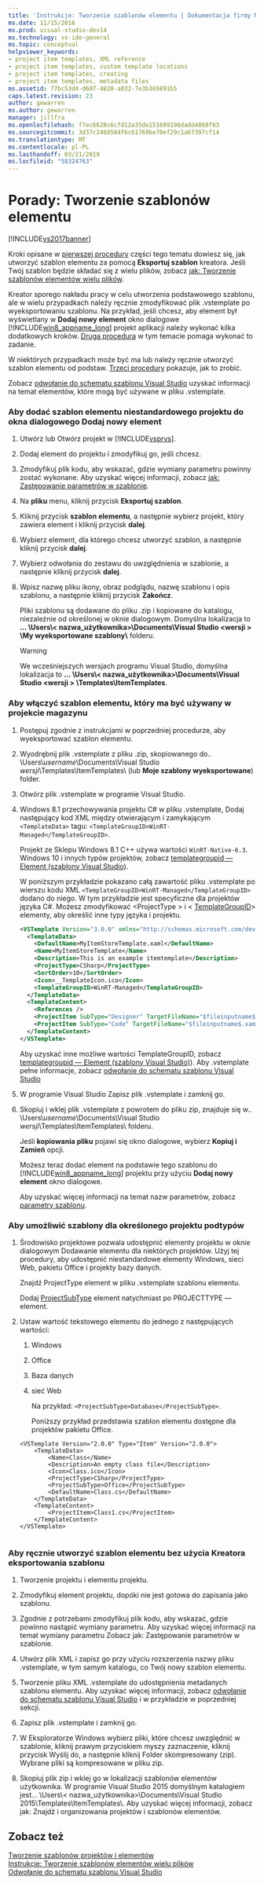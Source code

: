 ```yaml
---
title: 'Instrukcje: Tworzenie szablonów elementu | Dokumentacja firmy Microsoft'
ms.date: 11/15/2016
ms.prod: visual-studio-dev14
ms.technology: vs-ide-general
ms.topic: conceptual
helpviewer_keywords:
- project item templates, XML reference
- project item templates, custom template locations
- project item templates, creating
- project item templates, metadata files
ms.assetid: 77bc53d4-d607-4820-a032-7e3b365891b5
caps.latest.revision: 23
author: gewarren
ms.author: gewarren
manager: jillfra
ms.openlocfilehash: f7ec6628c6cfd12a35de151689196dadd4868f83
ms.sourcegitcommit: 3d37c2460584f6c61769be70ef29c1a67397cf14
ms.translationtype: MT
ms.contentlocale: pl-PL
ms.lasthandoff: 03/21/2019
ms.locfileid: "58324763"
---
```

# <a name="how-to-create-item-templates"></a>Porady: Tworzenie szablonów elementu
[!INCLUDE[vs2017banner](../includes/vs2017banner.md)]

Kroki opisane w [pierwszej procedury](#to-add-a-custom-project-item-template-to-the-add-new-item-dialog-box) części tego tematu dowiesz się, jak utworzyć szablon elementu za pomocą **Eksportuj szablon** kreatora. Jeśli Twój szablon będzie składać się z wielu plików, zobacz [jak: Tworzenie szablonów elementów wielu plików](../ide/how-to-create-multi-file-item-templates.md).  
  
 Kreator sporego nakładu pracy w celu utworzenia podstawowego szablonu, ale w wielu przypadkach należy ręcznie zmodyfikować plik .vstemplate po wyeksportowaniu szablonu. Na przykład, jeśli chcesz, aby element był wyświetlany w **Dodaj nowy element** okno dialogowe [!INCLUDE[win8_appname_long](../includes/win8-appname-long-md.md)] projekt aplikacji należy wykonać kilka dodatkowych kroków. [Druga procedura](#to-enable-the-item-template-to-be-used-in-a-store-project) w tym temacie pomaga wykonać to zadanie.  
 
 W niektórych przypadkach może być ma lub należy ręcznie utworzyć szablon elementu od podstaw. [Trzeci procedury](#to-enable-templates-for-specific-project-sub-types) pokazuje, jak to zrobić.  
  
 Zobacz [odwołanie do schematu szablonu Visual Studio](../extensibility/visual-studio-template-schema-reference.md) uzyskać informacji na temat elementów, które mogą być używane w pliku .vstemplate.  
  
### <a name="to-add-a-custom-project-item-template-to-the-add-new-item-dialog-box"></a>Aby dodać szablon elementu niestandardowego projektu do okna dialogowego Dodaj nowy element  
  
1.  Utwórz lub Otwórz projekt w [!INCLUDE[vsprvs](../includes/vsprvs-md.md)].  
  
2.  Dodaj element do projektu i zmodyfikuj go, jeśli chcesz.  
  
3.  Zmodyfikuj plik kodu, aby wskazać, gdzie wymiany parametru powinny zostać wykonane. Aby uzyskać więcej informacji, zobacz [jak: Zastępowanie parametrów w szablonie](../ide/how-to-substitute-parameters-in-a-template.md).  
  
4.  Na **pliku** menu, kliknij przycisk **Eksportuj szablon**.  
  
5.  Kliknij przycisk **szablon elementu**, a następnie wybierz projekt, który zawiera element i kliknij przycisk **dalej**.  
  
6.  Wybierz element, dla którego chcesz utworzyć szablon, a następnie kliknij przycisk **dalej**.  
  
7.  Wybierz odwołania do zestawu do uwzględnienia w szablonie, a następnie kliknij przycisk **dalej**.  
  
8.  Wpisz nazwę pliku ikony, obraz podglądu, nazwę szablonu i opis szablonu, a następnie kliknij przycisk **Zakończ**.  
  
     Pliki szablonu są dodawane do pliku .zip i kopiowane do katalogu, niezależnie od określonej w oknie dialogowym. Domyślna lokalizacja to **... \Users\\< nazwa_użytkownika\>\Documents\Visual Studio \<wersji > \My wyeksportowane szablony\\**  folderu.  
  
    > [!WARNING]
    >  We wcześniejszych wersjach programu Visual Studio, domyślna lokalizacja to **... \Users\\< nazwa_użytkownika\>\Documents\Visual Studio \<wersji > \Templates\ItemTemplates**.  
  
### <a name="to-enable-the-item-template-to-be-used-in-a-store-project"></a>Aby włączyć szablon elementu, który ma być używany w projekcie magazynu  
  
1. Postępuj zgodnie z instrukcjami w poprzedniej procedurze, aby wyeksportować szablon elementu.  
  
2. Wyodrębnij plik .vstemplate z pliku .zip, skopiowanego do.. \Users\\*username*\Documents\Visual Studio *wersji*\Templates\ItemTemplates\ (lub **Moje szablony wyeksportowane**) folder.  
  
3. Otwórz plik .vstemplate w programie Visual Studio.  
  
4. Windows 8.1 przechowywania projektu C# w pliku .vstemplate, Dodaj następujący kod XML między otwierającym i zamykającym `<TemplateData>` tagu: `<TemplateGroupID>WinRT-Managed</TemplateGroupID>`.  
  
    Projekt ze Sklepu Windows 8.1 C++ używa wartości `WinRT-Native-6.3`. Windows 10 i innych typów projektów, zobacz [templategroupid — Element (szablony Visual Studio)](../extensibility/templategroupid-element-visual-studio-templates.md).  
  
    W poniższym przykładzie pokazano całą zawartość pliku .vstemplate po wierszu kodu XML `<TemplateGroupID>WinRT-Managed</TemplateGroupID>` dodano do niego. W tym przykładzie jest specyficzne dla projektów języka C#. Możesz zmodyfikować \<ProjectType > i \< [TemplateGroupID](../extensibility/templategroupid-element-visual-studio-templates.md)> elementy, aby określić inne typy języka i projektu.  
  
   ```xml  
   <VSTemplate Version="3.0.0" xmlns="http://schemas.microsoft.com/developer/vstemplate/2005" Type="Item">  
     <TemplateData>  
       <DefaultName>MyItemStoreTemplate.xaml</DefaultName>  
       <Name>MyItemStoreTemplate</Name>  
       <Description>This is an example itemtemplate</Description>  
       <ProjectType>CSharp</ProjectType>  
       <SortOrder>10</SortOrder>  
       <Icon>__TemplateIcon.ico</Icon>  
       <TemplateGroupID>WinRT-Managed</TemplateGroupID>  
     </TemplateData>  
     <TemplateContent>  
       <References />  
       <ProjectItem SubType="Designer" TargetFileName="$fileinputname$.xaml" ReplaceParameters="true">MyItemTemplate.xaml</ProjectItem>  
       <ProjectItem SubType="Code" TargetFileName="$fileinputname$.xaml.cs" ReplaceParameters="true">MyItemTemplate.xaml.cs</ProjectItem>  
     </TemplateContent>  
   </VSTemplate>  
   ```  
  
    Aby uzyskać inne możliwe wartości TemplateGroupID, zobacz [templategroupid — Element (szablony Visual Studio)](../extensibility/templategroupid-element-visual-studio-templates.md)). Aby .vstemplate pełne informacje, zobacz [odwołanie do schematu szablonu Visual Studio](../extensibility/visual-studio-template-schema-reference.md)  
  
5. W programie Visual Studio Zapisz plik .vstemplate i zamknij go.  
  
6. Skopiuj i wklej plik .vstemplate z powrotem do pliku zip, znajduje się w.. \Users\\*username*\Documents\Visual Studio *wersji*\Templates\ItemTemplates\ folderu.  
  
    Jeśli **kopiowania pliku** pojawi się okno dialogowe, wybierz **Kopiuj i Zamień** opcji.  
  
   Możesz teraz dodać element na podstawie tego szablonu do [!INCLUDE[win8_appname_long](../includes/win8-appname-long-md.md)] projektu przy użyciu **Dodaj nowy element** okno dialogowe.  
  
   Aby uzyskać więcej informacji na temat nazw parametrów, zobacz [parametry szablonu](../ide/template-parameters.md).  
  
### <a name="to-enable-templates-for-specific-project-sub-types"></a>Aby umożliwić szablony dla określonego projektu podtypów  
  
1. Środowisko projektowe pozwala udostępnić elementy projektu w oknie dialogowym Dodawanie elementu dla niektórych projektów. Użyj tej procedury, aby udostępnić niestandardowe elementy Windows, sieci Web, pakietu Office i projekty bazy danych.  
  
    Znajdź ProjectType element w pliku .vstemplate szablonu elementu.  
  
    Dodaj [ProjectSubType](../extensibility/projectsubtype-element-visual-studio-templates.md) element natychmiast po PROJECTTYPE — element.  
  
2. Ustaw wartość tekstowego elementu do jednego z następujących wartości:  
  
   1. Windows  
  
   2. Office  
  
   3. Baza danych  
  
   4. sieć Web  
  
      Na przykład: `<ProjectSubType>Database</ProjectSubType>`.  
  
      Poniższy przykład przedstawia szablon elementu dostępne dla projektów pakietu Office.  
  
   ```  
   <VSTemplate Version="2.0.0" Type="Item" Version="2.0.0">  
       <TemplateData>  
           <Name>Class</Name>  
           <Description>An empty class file</Description>  
           <Icon>Class.ico</Icon>  
           <ProjectType>CSharp</ProjectType>  
           <ProjectSubType>Office</ProjectSubType>  
           <DefaultName>Class.cs</DefaultName>  
       </TemplateData>  
       <TemplateContent>  
           <ProjectItem>Class1.cs</ProjectItem>  
       </TemplateContent>  
   </VSTemplate>  
  
   ```  
  
### <a name="to-manually-create-an-item-template-without-using-the-export-template-wizard"></a>Aby ręcznie utworzyć szablon elementu bez użycia Kreatora eksportowania szablonu  
  
1.  Tworzenie projektu i elementu projektu.  
  
2.  Zmodyfikuj element projektu, dopóki nie jest gotowa do zapisania jako szablonu.  
  
3.  Zgodnie z potrzebami zmodyfikuj plik kodu, aby wskazać, gdzie powinno nastąpić wymiany parametru. Aby uzyskać więcej informacji na temat wymiany parametru Zobacz jak: Zastępowanie parametrów w szablonie.  
  
4.  Utwórz plik XML i zapisz go przy użyciu rozszerzenia nazwy pliku .vstemplate, w tym samym katalogu, co Twój nowy szablon elementu.  
  
5.  Tworzenie pliku XML .vstemplate do udostępnienia metadanych szablonu elementu. Aby uzyskać więcej informacji, zobacz [odwołanie do schematu szablonu Visual Studio](../extensibility/visual-studio-template-schema-reference.md) i w przykładzie w poprzedniej sekcji.  
  
6.  Zapisz plik .vstemplate i zamknij go.  
  
7.  W Eksploratorze Windows wybierz pliki, które chcesz uwzględnić w szablonie, kliknij prawym przyciskiem myszy zaznaczenie, kliknij przycisk Wyślij do, a następnie kliknij Folder skompresowany (zip). Wybrane pliki są kompresowane w pliku zip.  
  
8.  Skopiuj plik zip i wklej go w lokalizacji szablonów elementów użytkownika. W programie Visual Studio 2015 domyślnym katalogiem jest... \Users\\< nazwa_użytkownika\>\Documents\Visual Studio 2015\Templates\ItemTemplates\\. Aby uzyskać więcej informacji, zobacz jak: Znajdź i organizowania projektów i szablonów elementów.  
  
## <a name="see-also"></a>Zobacz też  
 [Tworzenie szablonów projektów i elementów](../ide/creating-project-and-item-templates.md)   
 [Instrukcje: Tworzenie szablonów elementów wielu plików](../ide/how-to-create-multi-file-item-templates.md)   
 [Odwołanie do schematu szablonu Visual Studio](../extensibility/visual-studio-template-schema-reference.md)
